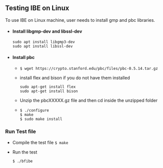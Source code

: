 
## Testing IBE on Linux

To use IBE on Linux machine, user needs to install gmp and pbc libraries.

- #### Install libgmp-dev  and libssl-dev

  ```
  sudo apt install libgmp3-dev
  sudo apt install libssl-dev
  ```

- #### Install pbc

  - `$ wget https://crypto.stanford.edu/pbc/files/pbc-0.5.14.tar.gz
    `

  - install flex and bison if you do not have them installed

	  ```
	  sudo apt-get install flex
	  sudo apt-get install bison
	  ```

  - Unzip the pbcXXXXX.gz file and then cd inside the unzipped folder

  - ```
    $ ./configure
    $ make
    $ sudo make install
    ```
### Run Test file

- Compile the test file
  `$ make`

- Run the test

  `$ ./bfibe`
